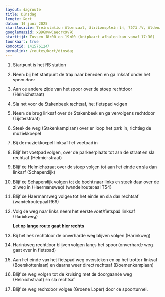 ```yaml
---
layout: dagroute
title: Dinsdag
lengte: Kort
datum: 10 juni 2025
startlocatie: Treinstation Oldenzaal, Stationsplein 14, 7573 AV, Oldenzaal
googlemapsid: xB9GmvwCaecrx9v76
starttijd: Tussen 18:00 en 19:00 (knipkaart afhalen kan vanaf 17:30)
toonkaart: true
komootid: 1415761247
permalink: /routes/kort/dinsdag
---
```


1. Startpunt is het NS station  
2. Neem bij het startpunt de trap naar beneden en ga linksaf onder het spoor door  
3. Aan de andere zijde van het spoor over de stoep rechtdoor (Helmichstraat)  
4. Sla net voor de Stakenbeek rechtsaf, het fietspad volgen  
5. Neem de brug linksaf over de Stakenbeek en ga vervolgens rechtdoor (Lijsterstraat)  
6. Steek de weg (Stakenkamplaan) over en loop het park in, richting de muziekkoepel  
7. Bij de muziekkoepel linksaf het voetpad in  
8. Blijf het voetpad volgen, over de parkeerplaats tot aan de straat en sla rechtsaf (Helmichstraat)  
9. Blijf de Helmichstraat over de stoep volgen tot aan het einde en sla dan linksaf (Schapendijk)  
10. Blijf de Schapendijk volgen tot de bocht naar links en steek daar over de zijweg in (Haermansweg) (wandelroutepaal T54)  
11. Blijf de Haermansweg volgen tot het einde en sla dan rechtsaf (wandelroutepaal R69)  
12. Volg de weg naar links neem het eerste voet/fietspad linksaf (Harinkweg)  

    **Let op lange route gaat hier rechts**

13. Bij het hek rechtdoor de onverharde weg blijven volgen (Harinkweg)  
14. Harinkweg rechtdoor blijven volgen langs het spoor (onverharde weg gaat over in fietspad)  
15. Aan het einde van het fietspad weg oversteken en op het trottoir linksaf (Boerskottenlaan) en daarna weer direct rechtsaf (Bloemenkamplaan)  
16. Blijf de weg volgen tot de kruising met de doorgaande weg (Helmichstraat) en sla rechtsaf  
17. Blijf de weg rechtdoor volgen (Groene Loper) door de spoortunnel.